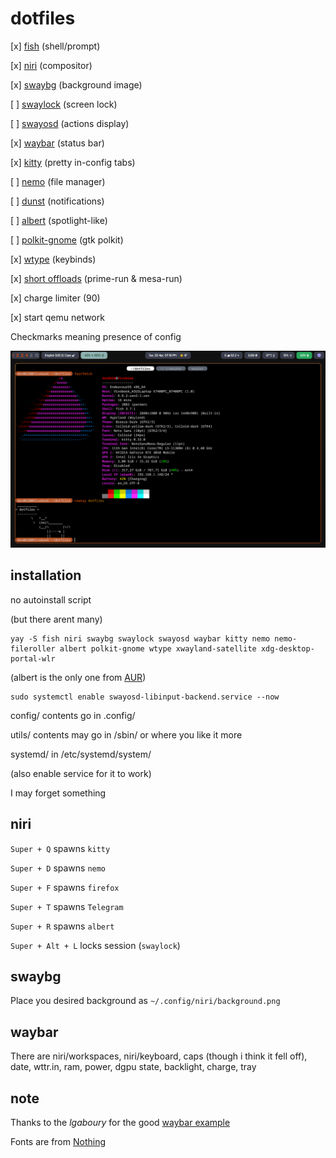 # dotfiles

[x] [fish](https://fishshell.com/) (shell/prompt)

[x] [niri](https://github.com/YaLTeR/niri) (compositor)

[x] [swaybg](https://github.com/swaywm/swaybg) (background image)

[ ] [swaylock](https://github.com/swaywm/swaylock) (screen lock)

[ ] [swayosd](https://github.com/ErikReider/SwayOSD) (actions display)

[x] [waybar](https://github.com/Alexays/Waybar) (status bar)

[x] [kitty](https://sw.kovidgoyal.net/kitty/) (pretty in-config tabs)

[ ] [nemo](https://wiki.archlinux.org/title/Nemo) (file manager)

[ ] [dunst](https://github.com/dunst-project/dunst) (notifications)

[ ] [albert](https://albertlauncher.github.io/) (spotlight-like)

[ ] [polkit-gnome](https://wiki.archlinux.org/title/Polkit) (gtk polkit)

[x] [wtype](https://github.com/atx/wtype) (keybinds)

[x] [short offloads](https://wiki.archlinux.org/title/PRIME) (prime-run & mesa-run)

[x] charge limiter (90)

[x] start qemu network

Checkmarks meaning presence of config

![preview](preview2880x1800.png)

## installation
no autoinstall script

(but there arent many)

```
yay -S fish niri swaybg swaylock swayosd waybar kitty nemo nemo-fileroller albert polkit-gnome wtype xwayland-satellite xdg-desktop-portal-wlr
```

(albert is the only one from [AUR](https://aur.archlinux.org/packages/albert))

```
sudo systemctl enable swayosd-libinput-backend.service --now
```

config/ contents go in .config/

utils/ contents may go in /sbin/ or where you like it more

systemd/ in /etc/systemd/system/

(also enable service for it to work)

I may forget something

## niri

`Super + Q` spawns `kitty`

`Super + D` spawns `nemo`

`Super + F` spawns `firefox`

`Super + T` spawns `Telegram`

`Super + R` spawns `albert`

`Super + Alt + L` locks session (`swaylock`)

## swaybg

Place you desired background as `~/.config/niri/background.png`

## waybar

There are niri/workspaces, niri/keyboard, caps (though i think it fell off), date, wttr.in, ram, power, dgpu state, backlight, charge, tray

## note
Thanks to the *lgaboury* for the good [waybar example](https://github.com/lgaboury/Sway-Waybar-Install-Script)

Fonts are from [Nothing](https://nothing.by/)

